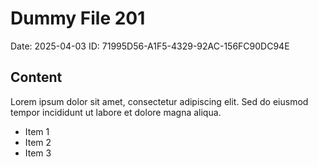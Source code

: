 # Dummy File 201

Date: 2025-04-03
ID: 71995D56-A1F5-4329-92AC-156FC90DC94E

## Content

Lorem ipsum dolor sit amet, consectetur adipiscing elit.
Sed do eiusmod tempor incididunt ut labore et dolore magna aliqua.

* Item 1
* Item 2
* Item 3
